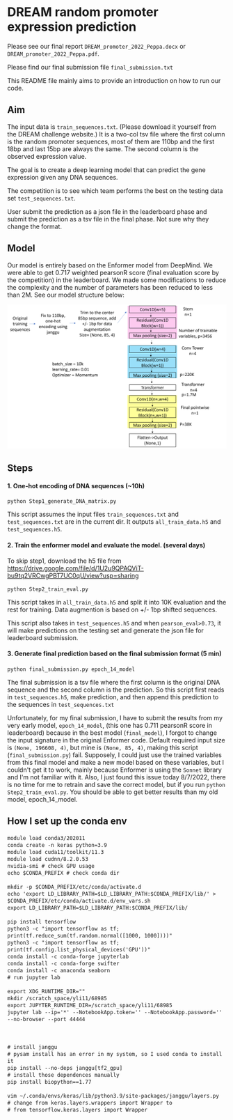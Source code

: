 # DREAM random promoter expression prediction 

Please see our final report `DREAM_promoter_2022_Peppa.docx` or `DREAM_promoter_2022_Peppa.pdf`. 

Please find our final submission file `final_submission.txt`

This README file mainly aims to provide an introduction on how to run our code.

## Aim

The input data is `train_sequences.txt`. (Please download it yourself from the DREAM challenge website.) It is a two-col tsv file where the first column is the random promoter sequences, most of them are 110bp and the first 18bp and last 15bp are always the same. The second column is the observed expression value.

The goal is to create a deep learning model that can predict the gene expression given any DNA sequences.

The competition is to see which team performs the best on the testing data set `test_sequences.txt`.

User submit the prediction as a json file in the leaderboard phase and submit the prediction as a tsv file in the final phase. Not sure why they change the format.

## Model

Our model is entirely based on the Enformer model from DeepMind. We were able to get 0.717 weighted pearsonR score (final evaluation score by the competition) in the leaderboard. We made some modifications to reduce the complexity and the number of parameters has been reduced to less than 2M. See our model structure below:

![m](enform_XS.png)

## Steps

#### 1. One-hot encoding of DNA sequences (~10h)

```
python Step1_generate_DNA_matrix.py

```

This script assumes the input files `train_sequences.txt` and `test_sequences.txt` are in the current dir. It outputs `all_train_data.h5` and `test_sequences.h5`.

#### 2. Train the enformer model and evaluate the model. (several days)

To skip step1, download the h5 file from https://drive.google.com/file/d/1U2u9QPAQViT-bu9tq2VRCwgPBT7UC0qU/view?usp=sharing

```
python Step2_train_eval.py

```

This script takes in `all_train_data.h5` and split it into 10K evaluation and the rest for training. Data augmention is based on +/- 1bp shifted sequences.

This script also takes in `test_sequences.h5` and when `pearson_eval>0.73`, it will make predictions on the testing set and generate the json file for leaderboard submission.

#### 3. Generate final prediction based on the final submission format (5 min)

```
python final_submission.py epoch_14_model

```

The final submission is a tsv file where the first column is the original DNA sequence and the second column is the prediction. So this script first reads in `test_sequences.h5`, make prediction, and then append this prediction to the sequences in `test_sequences.txt`

Unfortunately, for my final submission, I have to submit the results from my very early model, `epoch_14_model`, (this one has 0.711 pearsonR score in leaderboard) because in the best model (`final_model`), I forgot to change the input signature in the original Enformer code. Default required input size is `(None, 196608, 4)`, but mine is `(None, 85, 4)`, making this script (`final_submission.py`) fail. Supposely, I could just use the trained variables from this final model and make a new model based on these variables, but I couldn't get it to work, mainly because Enformer is using the `Sonnet` library and I'm not familiar with it. Also, I just found this issue today 8/7/2022, there is no time for me to retrain and save the correct model, but if you run `python Step2_train_eval.py`. You should be able to get better results than my old model, epoch_14_model.

## How I set up the conda env

```
module load conda3/202011
conda create -n keras python=3.9
module load cuda11/toolkit/11.3
module load cudnn/8.2.0.53
nvidia-smi # check GPU usage
echo $CONDA_PREFIX # check conda dir

mkdir -p $CONDA_PREFIX/etc/conda/activate.d
echo 'export LD_LIBRARY_PATH=$LD_LIBRARY_PATH:$CONDA_PREFIX/lib/' > $CONDA_PREFIX/etc/conda/activate.d/env_vars.sh
export LD_LIBRARY_PATH=$LD_LIBRARY_PATH:$CONDA_PREFIX/lib/

pip install tensorflow
python3 -c "import tensorflow as tf; print(tf.reduce_sum(tf.random.normal([1000, 1000])))"
python3 -c "import tensorflow as tf; print(tf.config.list_physical_devices('GPU'))"
conda install -c conda-forge jupyterlab
conda install -c conda-forge swifter
conda install -c anaconda seaborn
# run jupyter lab

export XDG_RUNTIME_DIR=""
mkdir /scratch_space/yli11/68985
export JUPYTER_RUNTIME_DIR=/scratch_space/yli11/68985
jupyter lab --ip='*' --NotebookApp.token='' --NotebookApp.password='' --no-browser --port 44444



# install janggu
# pysam install has an error in my system, so I used conda to install it
pip install --no-deps janggu[tf2_gpu]
# install those dependences manually
pip install biopython==1.77

vim ~/.conda/envs/keras/lib/python3.9/site-packages/janggu/layers.py
# change from keras.layers.wrappers import Wrapper to
# from tensorflow.keras.layers import Wrapper

```

